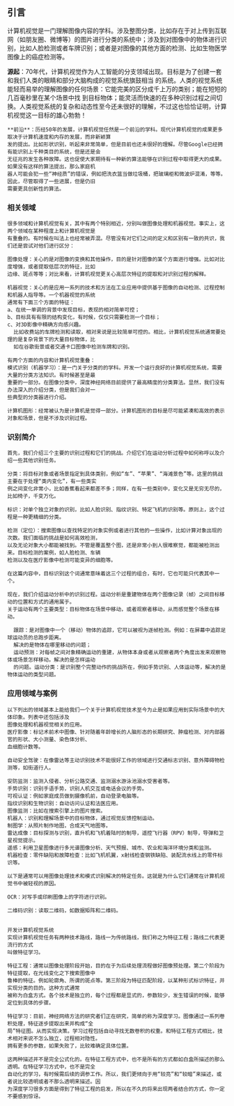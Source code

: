 ## 引言
  计算机视觉是一门理解图像内容的学科。涉及整图分类，比如存在于对上传到互联网（如朋友圈、微博等）的图片进行分类的系统中；涉及到对图像中的物体进行识别，比如人脸检测或者车牌识别；或者是对图像的其他方面的检测、比如生物医学图像上的癌症检测等。
  
   **源起**：70年代，计算机视觉作为人工智能的分支领域出现。目标是为了创建一套和我们人类的眼睛和部分大脑构成的视觉系统旗鼓相当
    的系统。人类的视觉系统能轻而易举的理解图像的任何场景：它能完美的区分成千上万的类别；能在短短的几百毫秒里在某个场景中找
    到目标物体；能灵活而快速的在多种识别过程之间切换。人类视觉系统的复杂和动态性至今还未很好的理解，不过这也恰恰证明，计算
    机视觉这一目标的雄心勃勃！
    
    **前沿**：历经50年的发展，计算机视觉任然是一个前沿的学科。现代计算机视觉的成果更多取决于计算机速度和内存的发展，而非新颖算
    发的提出。比如形状识别，听起来非常简单，但是目前也还未很好的理解。尽管Google已经拥有能识别上千种类目的系统，但是还是会
    无征兆的发生各种故障。这也促使大家期待有一种新的算法能够在识别过程中取得更大的成果。如果没有这样的算法提出，那么家庭机
    器人可能会犯一些“神经质”的错误，例如把洗衣篮当做垃圾桶，把玻璃柜和微波炉混淆，等等。因此，尽管取得了一些进展，但是仍旧
    需要更具创新性的算法。
    
    
  ### 相关领域
    很多领域和计算机视觉有关，其中有两个特别相近，分别叫做图像处理和机器视觉。事实上，这两个领域在某种程度上和计算机视觉是
    有重叠的。有时候在叫法上也经常被弄混。尽管没有对它们之间的定义和区别有一致的共识，我们还是尝试对他们进行区分：
    
    图像处理：关心的是对图像的变换和其他操作，目的是针对图像的某个方面进行增强。比如对比度增强，或者提取低层次的特征，比如
    边缘、斑点等等；对比来看，计算机视觉更关心高层次特征的提取和对识别过程的解释。
    
    机器视觉：关心的是应用一系列的技术和方法在工业应用中提供基于图像的自动检测、过程控制和机器人指导等。一个机器视觉的系统
    通常有下面三个方面的特征：
    a、在统一单调的背景中发现目标，表现的相对简单可控；
    b、目标具有有限的结构变化，有时候，仅仅只需要检测一个目标；
    c、对3D影像中精确方向感兴趣。
      比如收费站的车牌检测和读取，相对来说是比较简单可控的。相比，计算机视觉系统通常要处理的是复杂背景下的大量目标物体，比
      如在谷歌街景或者交通卡口图像中检测车牌和识别。
    
    有两个方面的内容和计算机视觉重叠：
    模式识别（机器学习）：是一门关于分类的的学科。开发一个运行良好的计算机视觉系统，需要大量的分类方法知识。有时候甚至是最
    重要的一部分。在图像分类中，深度神经网络目前提供了最高精度的分类算法。显然，我们没有办法深入的介绍分类，但是我们会对一
    些典型的分类器进行介绍。
    
    计算机图形：经常被认为是计算机是觉得一部分。计算机图形的目标是尽可能紧凑和高效的表示对象和场景，但是不涉及识别过程。
    
 ### 识别简介
 
    首先，我们介绍三个主要的识别过程和它们的挑战。介绍它们在运动分析过程中如何称呼以及介绍一些其他识别任务。
    
    分类：将目标对象或者场景指定到具体类别，例如“车”、“苹果”、“海滩景色”等。这里的挑战主要在于处理“类内变化”，有一些类实
    例之间变化非常小，比如香蕉看起来都差不多；同样，在有一些类别中，变化又是无穷无尽的，比如椅子，千变万化。
    
    标识：对单个独立对象的识别，比如人脸识别、指纹识别、特定飞机的识别等。原则上，这个过程是一种更精细的分类。
    
    检测（定位）：搜索图像以查找特定的对象实例或者进行其他的一些操作，比如计算对象出现的次数。我们面临的挑战是如何高效检测，
    以及无论对象大小都能被找到。不管是覆盖整个图，还是非常小到人很难察觉，都能被检测出来。目标检测的案例，如人脸检测、车辆
    检测以及在医疗影像中检测可能变异的细胞等。
    
    在这篇内容中，目标识别这个词通常意味着这三个过程的组合，有时，它也可能只代表其中一个。
    
    现在，我们介绍运动分析中的识别过程。运动分析是重建物体在两个图像记录（帧）之间目标移动的位置和方式的通用属于。
    关于运动有两个主要类型：目标物体在场景中移动，或者观察者移动，从而感觉整个场景在移动。
    
      跟踪：是对图像中一个（移动）物体的追踪，它可以被视为逐帧检测。例如：在屏幕中追踪足球运动员的总跑步距离。
      解决的是物体在哪里移动的问题；
      运动预测：对每帧之间对象精确运动的重建，从物体本身或者从观察者两个角度出发来观察物体或场景怎样移动。解决的是怎样运动
      的问题。运动分类：是识别整个完整动作的挑战所在，例如手势识别、人体运动等，解决的是物体运动的类型问题。
      
### 应用领域与案例

    以下列出的领域基本上能给我们一个关于计算机视觉技术至今为止是如果应用到实际场景中的大体印象。列表中还包括涉及
    图像处理和机器视觉相关的应用。
    医疗影像：标记术前术中图像、针对随着年龄增长的人脑形态的长期研究、肿瘤检测、对内部器官的形状、大小测量、染色体分析、
    血细胞计数等。
    
    自动安全驾驶：在像雷达等主动识别技术不能很好工作的领域进行交通标志识别、意外障碍物检测等，如街道行人。
    
    安防监测：监测入侵者、分析公路交通、监测溺水游泳池溺水受害者等。
    手势识别：识别手语手势，识别人机交互或电话会议的手势。
    可视认证：例如家庭成员做到摄像机前，自动登录电脑等。
    指纹识别和生物识别：自动访问认证和法医应用。
    图像监测：比如在搜索引擎上的图片搜索。
    机器人：识别和理解场景中的目标物体，通过视觉反馈控制运动。
    制图学：从照片制作地图，合成天气地图等。
    雷达成像：目标探测与识别，直升机和飞机着陆时的制导，遥控飞行器（RPV）制导，导弹和卫星视觉提示。
    遥感：利用卫星图像进行多光谱图像分析、天气预报、城市、农业和海洋环境分类和监测。
    机器检查：零件缺陷和故障检查：比如飞机机翼，x射线检查钢铁缺陷、装配流水线上的零件标识等。
    
    以下是通常可以用图像处理技术和模式识别解决的特定任务。这就是为什么它们通常在计算机视觉书中被轻视的原因。
    
    OCR：对写手或印刷图像上的字符进行识别。
    
    二维码识别：读取二维码，如数据矩阵和二维码。
    
    
    开发计算机视觉系统
    实现计算机视觉任务有两种技术路线，路线一为传统路线，我们称之为特征工程；路线二代表更流行的方式
    叫做特征学习。
    
    特征工程：通常以图像处理阶段开始，目的在于为后续处理流程做好图像预处理。第二个阶段为特征提取，在光线变化之下搜索图像中
    鲁棒的特征。例如轮廓角、所谓的斑点等。第三阶段为特征匹配阶段，以某种形式标识特征，并实现分类的目的。这种方式通常
    被称为白盒方式。各个技术是独立的，每个过程都是显式的，参数较少，发生错误的时候，能够定位到具体的步骤。
    
    特征学习：目前，神经网络方法的研究者们正在研究，简单的称为深度学习。图像通过一系列卷积处理，特征逐步提取出来并构成“全
    局”特征图。从而实现决策。学习过程包括自动寻找无数卷积的权重。和特征工程方式相比，技术相对来说不怎么独立，过程相对隐性。
    拥有更多的参数，如果失败了，比较难确定具体位置。
    
    这两种描述并不是完全公式化的。在特征工程方式中，也不是所有的方式都如白盒所描述的那么透明。在特征学习方式中，也不是完全
    自动化的学习，有时候需后续的调参工作。所以，我们更倾向于用“较亮”和“较暗”来描述，或者说比较透明或者不那么透明来描述。因
    为深度学习很多方面是得到了特征工程的启发，所以在不久的将来出现两者结合的方式，你一定不要感到惊讶。
    
    
    
    

